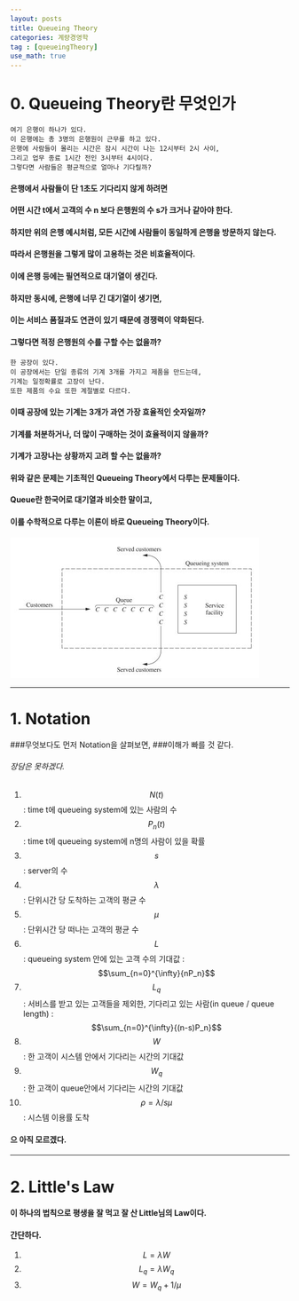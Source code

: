 ```yaml
---
layout: posts
title: Queueing Theory
categories: 계량경영학
tag : [queueingTheory]
use_math: true
---
```


# 0. Queueing Theory란 무엇인가
```
여기 은행이 하나가 있다.  
이 은행에는 총 3명의 은행원이 근무를 하고 있다.  
은행에 사람들이 몰리는 시간은 잠시 시간이 나는 12시부터 2시 사이,  
그리고 업무 종료 1시간 전인 3시부터 4시이다.  
그렇다면 사람들은 평균적으로 얼마나 기다릴까?  
```


#### 은행에서 사람들이 단 1초도 기다리지 않게 하려면  
#### 어떤 시간 t에서 고객의 수 n 보다 은행원의 수 s가 크거나 같아야 한다.  
#### 하지만 위의 은행 예시처럼, 모든 시간에 사람들이 동일하게 은행을 방문하지 않는다.  
#### 따라서 은행원을 그렇게 많이 고용하는 것은 비효율적이다.  
#### 이에 은행 등에는 필연적으로 대기열이 생긴다.  

#### 하지만 동시에, 은행에 너무 긴 대기열이 생기면,  
#### 이는 서비스 품질과도 연관이 있기 때문에 경쟁력이 약화된다.  
#### 그렇다면 적정 은행원의 수를 구할 수는 없을까?  


```
한 공장이 있다. 
이 공장에서는 단일 종류의 기계 3개를 가지고 제품을 만드는데,  
기계는 일정확률로 고장이 난다.  
또한 제품의 수요 또한 계절별로 다르다.  
```
#### 이때 공장에 있는 기계는 3개가 과연 가장 효율적인 숫자일까?  
#### 기계를 처분하거나, 더 많이 구매하는 것이 효율적이지 않을까?  
#### 기계가 고장나는 상황까지 고려 할 수는 없을까?  

#### 위와 같은 문제는 기초적인 Queueing Theory에서 다루는 문제들이다.  
#### Queue란 한국어로 대기열과 비슷한 말이고,  
#### 이를 수학적으로 다루는 이론이 바로 Queueing Theory이다.  

![queue_basic](./queue_basic.jpg)

---

# 1. Notation 

###무엇보다도 먼저 Notation을 살펴보면, 
###이해가 빠를 것 같다. 
###### 장담은 못하겠다. 

1. $$N(t)$$ : time t에 queueing system에 있는 사람의 수
2. $$P_n(t)$$ : time t에 queueing system에 n명의 사람이 있을 확률
3. $$s$$ : server의 수 
4. $$\lambda$$ : 단위시간 당 도착하는 고객의 평균 수 
5. $$\mu$$ : 단위시간 당 떠나는 고객의 평균 수 
6. $$L$$ : queueing system 안에 있는 고객 수의 기대값 : $$\sum_{n=0}^{\infty}{nP_n}$$
7. $$L_q$$ : 서비스를 받고 있는 고객들을 제외한, 기다리고 있는 사람(in queue / queue length) : $$\sum_{n=0}^{\infty}{(n-s)P_n}$$
8. $$W$$ : 한 고객이 시스템 안에서 기다리는 시간의 기대값 
9. $$W_q$$ : 한 고객이 queue안에서 기다리는 시간의 기대값
10. $$\rho = \lambda/s\mu$$ : 시스템 이용률 도착

#### 으 아직 모르겠다. 

---

# 2. Little's Law 
#### 이 하나의 법칙으로 평생을 잘 먹고 잘 산 Little님의 Law이다. 
#### 간단하다. 
1. $$ L = \lambda W$$
2. $$ L_q = \lambda W_q$$
3. $$ W = W_q + 1/\mu $$




